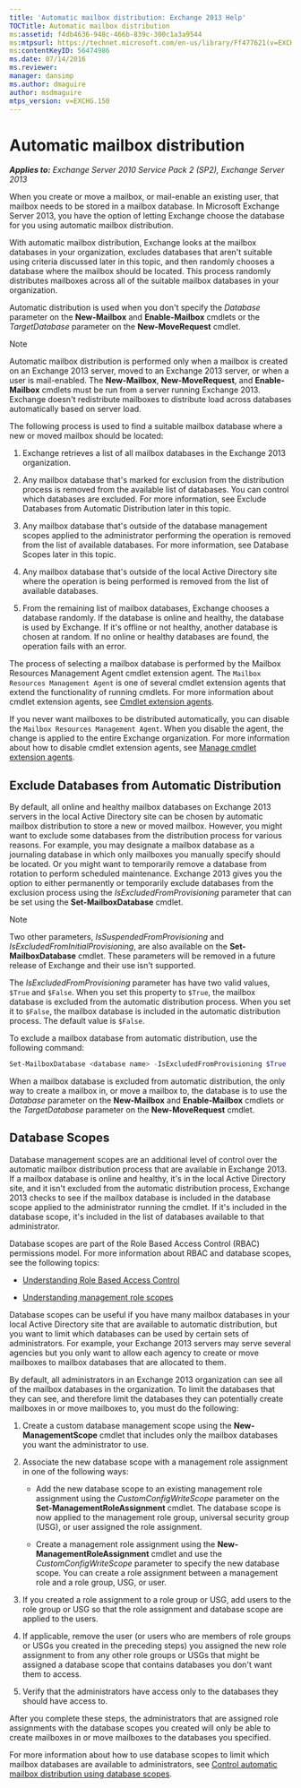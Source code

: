 ```yaml
---
title: 'Automatic mailbox distribution: Exchange 2013 Help'
TOCTitle: Automatic mailbox distribution
ms:assetid: f4db4636-948c-466b-839c-300c1a3a9544
ms:mtpsurl: https://technet.microsoft.com/en-us/library/Ff477621(v=EXCHG.150)
ms:contentKeyID: 56474986
ms.date: 07/14/2016
ms.reviewer: 
manager: dansimp
ms.author: dmaguire
author: msdmaguire
mtps_version: v=EXCHG.150
---
```


# Automatic mailbox distribution

_**Applies to:** Exchange Server 2010 Service Pack 2 (SP2), Exchange Server 2013_

When you create or move a mailbox, or mail-enable an existing user, that mailbox needs to be stored in a mailbox database. In Microsoft Exchange Server 2013, you have the option of letting Exchange choose the database for you using automatic mailbox distribution.

With automatic mailbox distribution, Exchange looks at the mailbox databases in your organization, excludes databases that aren't suitable using criteria discussed later in this topic, and then randomly chooses a database where the mailbox should be located. This process randomly distributes mailboxes across all of the suitable mailbox databases in your organization.

Automatic distribution is used when you don't specify the *Database* parameter on the **New-Mailbox** and **Enable-Mailbox** cmdlets or the *TargetDatabase* parameter on the **New-MoveRequest** cmdlet.

> [!NOTE]
> Automatic mailbox distribution is performed only when a mailbox is created on an Exchange 2013 server, moved to an Exchange 2013 server, or when a user is mail-enabled. The <STRONG>New-Mailbox</STRONG>, <STRONG>New-MoveRequest</STRONG>, and <STRONG>Enable-Mailbox</STRONG> cmdlets must be run from a server running Exchange 2013. Exchange doesn't redistribute mailboxes to distribute load across databases automatically based on server load.

The following process is used to find a suitable mailbox database where a new or moved mailbox should be located:

1. Exchange retrieves a list of all mailbox databases in the Exchange 2013 organization.

2. Any mailbox database that's marked for exclusion from the distribution process is removed from the available list of databases. You can control which databases are excluded. For more information, see Exclude Databases from Automatic Distribution later in this topic.

3. Any mailbox database that's outside of the database management scopes applied to the administrator performing the operation is removed from the list of available databases. For more information, see Database Scopes later in this topic.

4. Any mailbox database that's outside of the local Active Directory site where the operation is being performed is removed from the list of available databases.

5. From the remaining list of mailbox databases, Exchange chooses a database randomly. If the database is online and healthy, the database is used by Exchange. If it's offline or not healthy, another database is chosen at random. If no online or healthy databases are found, the operation fails with an error.

The process of selecting a mailbox database is performed by the Mailbox Resources Management Agent cmdlet extension agent. The `Mailbox Resources Management Agent` is one of several cmdlet extension agents that extend the functionality of running cmdlets. For more information about cmdlet extension agents, see [Cmdlet extension agents](cmdlet-extension-agents-exchange-2013-help.md).

If you never want mailboxes to be distributed automatically, you can disable the `Mailbox Resources Management Agent`. When you disable the agent, the change is applied to the entire Exchange organization. For more information about how to disable cmdlet extension agents, see [Manage cmdlet extension agents](manage-cmdlet-extension-agents-exchange-2013-help.md).

## Exclude Databases from Automatic Distribution

By default, all online and healthy mailbox databases on Exchange 2013 servers in the local Active Directory site can be chosen by automatic mailbox distribution to store a new or moved mailbox. However, you might want to exclude some databases from the distribution process for various reasons. For example, you may designate a mailbox database as a journaling database in which only mailboxes you manually specify should be located. Or you might want to temporarily remove a database from rotation to perform scheduled maintenance. Exchange 2013 gives you the option to either permanently or temporarily exclude databases from the exclusion process using the *IsExcludedFromProvisioning* parameter that can be set using the **Set-MailboxDatabase** cmdlet.

> [!NOTE]
> Two other parameters, <EM>IsSuspendedFromProvisioning</EM> and <EM>IsExcludedFromInitialProvisioning</EM>, are also available on the <STRONG>Set-MailboxDatabase</STRONG> cmdlet. These parameters will be removed in a future release of Exchange and their use isn't supported.

The *IsExcludedFromProvisioning* parameter has have two valid values, `$True` and `$False`. When you set this property to `$True`, the mailbox database is excluded from the automatic distribution process. When you set it to `$False`, the mailbox database is included in the automatic distribution process. The default value is `$False`.

To exclude a mailbox database from automatic distribution, use the following command:

```powershell
Set-MailboxDatabase <database name> -IsExcludedFromProvisioning $True
```

When a mailbox database is excluded from automatic distribution, the only way to create a mailbox in, or move a mailbox to, the database is to use the *Database* parameter on the **New-Mailbox** and **Enable-Mailbox** cmdlets or the *TargetDatabase* parameter on the **New-MoveRequest** cmdlet.

## Database Scopes

Database management scopes are an additional level of control over the automatic mailbox distribution process that are available in Exchange 2013. If a mailbox database is online and healthy, it's in the local Active Directory site, and it isn't excluded from the automatic distribution process, Exchange 2013 checks to see if the mailbox database is included in the database scope applied to the administrator running the cmdlet. If it's included in the database scope, it's included in the list of databases available to that administrator.

Database scopes are part of the Role Based Access Control (RBAC) permissions model. For more information about RBAC and database scopes, see the following topics:

  - [Understanding Role Based Access Control](understanding-role-based-access-control-exchange-2013-help.md)

  - [Understanding management role scopes](understanding-management-role-scopes-exchange-2013-help.md)

Database scopes can be useful if you have many mailbox databases in your local Active Directory site that are available to automatic distribution, but you want to limit which databases can be used by certain sets of administrators. For example, your Exchange 2013 servers may serve several agencies but you only want to allow each agency to create or move mailboxes to mailbox databases that are allocated to them.

By default, all administrators in an Exchange 2013 organization can see all of the mailbox databases in the organization. To limit the databases that they can see, and therefore limit the databases they can potentially create mailboxes in or move mailboxes to, you must do the following:

1. Create a custom database management scope using the **New-ManagementScope** cmdlet that includes only the mailbox databases you want the administrator to use.

2. Associate the new database scope with a management role assignment in one of the following ways:

      - Add the new database scope to an existing management role assignment using the *CustomConfigWriteScope* parameter on the **Set-ManagementRoleAssignment** cmdlet. The database scope is now applied to the management role group, universal security group (USG), or user assigned the role assignment.

      - Create a management role assignment using the **New-ManagementRoleAssignment** cmdlet and use the *CustomConfigWriteScope* parameter to specify the new database scope. You can create a role assignment between a management role and a role group, USG, or user.

3. If you created a role assignment to a role group or USG, add users to the role group or USG so that the role assignment and database scope are applied to the users.

4. If applicable, remove the user (or users who are members of role groups or USGs you created in the preceding steps) you assigned the new role assignment to from any other role groups or USGs that might be assigned a database scope that contains databases you don't want them to access.

5. Verify that the administrators have access only to the databases they should have access to.

After you complete these steps, the administrators that are assigned role assignments with the database scopes you created will only be able to create mailboxes in or move mailboxes to the databases you specified.

For more information about how to use database scopes to limit which mailbox databases are available to administrators, see [Control automatic mailbox distribution using database scopes](control-automatic-mailbox-distribution-using-database-scopes-exchange-2013-help.md).
